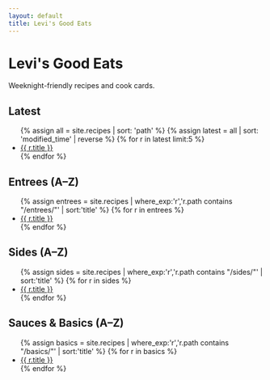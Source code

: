 ```yaml
---
layout: default
title: Levi's Good Eats
---
```


# Levi's Good Eats
Weeknight-friendly recipes and cook cards.

## Latest
<ul>
{% assign all = site.recipes | sort: 'path' %}
{% assign latest = all | sort: 'modified_time' | reverse %}
{% for r in latest limit:5 %}
  <li><a href="{{ r.url | relative_url }}">{{ r.title }}</a></li>
{% endfor %}
</ul>

## Entrees (A–Z)
<ul>
{% assign entrees = site.recipes | where_exp:'r','r.path contains "/entrees/"' | sort:'title' %}
{% for r in entrees %}
  <li><a href="{{ r.url | relative_url }}">{{ r.title }}</a></li>
{% endfor %}
</ul>

## Sides (A–Z)
<ul>
{% assign sides = site.recipes | where_exp:'r','r.path contains "/sides/"' | sort:'title' %}
{% for r in sides %}
  <li><a href="{{ r.url | relative_url }}">{{ r.title }}</a></li>
{% endfor %}
</ul>

## Sauces & Basics (A–Z)
<ul>
{% assign basics = site.recipes | where_exp:'r','r.path contains "/basics/"' | sort:'title' %}
{% for r in basics %}
  <li><a href="{{ r.url | relative_url }}">{{ r.title }}</a></li>
{% endfor %}
</ul>
